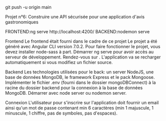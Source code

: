 git push -u origin main

Projet n°6: Construire une API sécurisée pour une application d'avis gastronomiques

 FRONTEND:ng serve http://localhost:4200/
 BACKEND:nodemon serve

Frontend Le frontend était fourni dans le cadre de ce projet Le projet a été généré avec Angular CLI version 7.0.2. Pour faire fonctionner le projet, vous devez installer node-sass à part. Démarrer ng serve pour avoir accès au serveur de développement. Rendez-vous sur . L'application va se recharger automatiquement si vous modifiez un fichier source.

Backend Les technologies utilisées pour le back: un server NodeJS, une base de données MongoDB, le framework Express et le pack Mongoose. Implémenter le fichier .env (fourni dans le dossier mongoDBConnect) à la racine du dossier backend pour la connexion à la base de données MongoDB. Démarrer avec node server ou nodemon server.

Connexion L'utilisateur pour s'inscrire sur l'application doit fournir un email ainsi qu'un mot de passe contenant min 6 caractères (min 1 majuscule, 1 minuscule, 1 chiffre, pas de symboles, pas d'espaces).